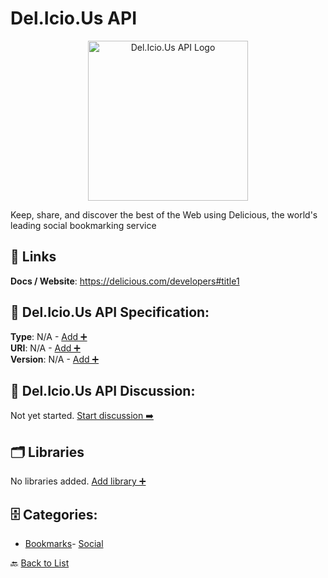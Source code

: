 # Del.Icio.Us API
<p align="center">
    <img width="256" src="https://raw.githubusercontent.com/apis-list/apis-list/main/apis/del-icio-us-api/logo_256x256.png" alt="Del.Icio.Us API Logo"/>
</p>
Keep, share, and discover the best of the Web using Delicious, the world's leading social bookmarking service

##  🔗 Links
**Docs / Website**: https://delicious.com/developers#title1

## 🧬 Del.Icio.Us API Specification:
**Type**: N/A - [Add ➕](https://github.com/apis-list/apis-list/edit/main/apis.yaml#5030)  
**URI**: N/A - [Add ➕](https://github.com/apis-list/apis-list/edit/main/apis.yaml#5030)  
**Version**: N/A - [Add ➕](https://github.com/apis-list/apis-list/edit/main/apis.yaml#5030)

## 💬 Del.Icio.Us API Discussion:
Not yet started. [Start discussion ➡️](https://github.com/apis-list/apis-list/discussions/new)

## 🗂️ Libraries

No libraries added. [Add library ➕](https://github.com/apis-list/apis-list/edit/main/apis.yaml#5030)    


## 🗄️ Categories:
- [Bookmarks](https://github.com/apis-list/apis-list#bookmarks-)- [Social](https://github.com/apis-list/apis-list#social-)

🔙  [Back to List](https://github.com/apis-list/apis-list)
